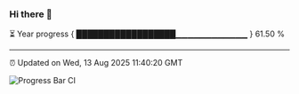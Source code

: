 ### Hi there 👋

⏳ Year progress { ██████████████████▁▁▁▁▁▁▁▁▁▁▁▁ } 61.50 %

---

⏰ Updated on Wed, 13 Aug 2025 11:40:20 GMT

![Progress Bar CI](https://github.com/IshwaranRudhara/GIT-ACTION/workflows/Progress%20Bar%20CI/badge.svg)
